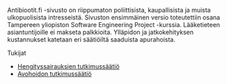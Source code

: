 Antibiootit.fi -sivusto on riippumaton poliittisista, kaupallisista ja muista ulkopuolisista intresseistä. Sivuston ensimmäinen versio toteutettiin osana Tampereen yliopiston Software Engineering Project -kurssia. Lääketieteen asiantuntijoille ei makseta palkkioita. Ylläpidon ja jatkokehityksen kustannukset katetaan eri säätiöiltä saaduista apurahoista.  

Tukijat
- [Hengityssairauksien tutkimussäätiö](https://www.hes-saatio.fi/)
- [Avohoidon tutkimussäätiö](https://www.avohoidontutkimussaatio.fi/)

